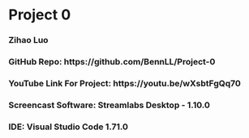 <!DOCTYPE html>
<html lang = "en">
    <h1>Project 0</h1>
    <h3>Zihao Luo</h3>
    <h3>GitHub Repo: https://github.com/BennLL/Project-0</h3>
    <h3>YouTube Link For Project: https://youtu.be/wXsbtFgQq70</h3>
    <h3>Screencast Software: Streamlabs Desktop - 1.10.0 </h3>
    <h3>IDE: Visual Studio Code 1.71.0 </h3>
</html>